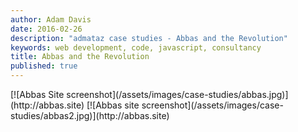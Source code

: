 ```yaml
---
author: Adam Davis  
date: 2016-02-26  
description: "admataz case studies - Abbas and the Revolution"
keywords: web development, code, javascript, consultancy
title: Abbas and the Revolution
published: true
---
```




<div class="screenshots">
[![Abbas Site screenshot](/assets/images/case-studies/abbas.jpg)](http://abbas.site)
[![Abbas site screenshot](/assets/images/case-studies/abbas2.jpg)](http://abbas.site)
</div>